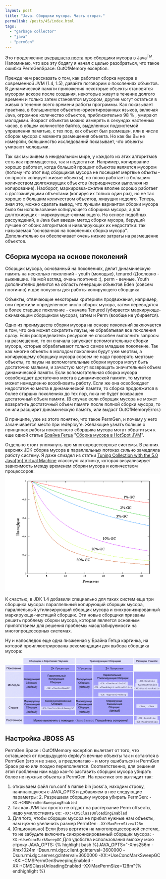```yaml
---
layout: post
title: "Java. Сборщики мусора. Часть вторая."
permalink: /posts/45/index.html
tags:
  - "garbage collector"
  - "java"
  - "permGen"
---
```


Это продолжение <a href="http://ulizko.com/posts/44/index.html">вчерашнего поста</a> про сборщики мусора в Java<sup>TM</sup>. Напоминаю, что все эту бодягу я начал с целью разобраться, что такое ошибка PermGenSpace: OutOfMemory exception.

Прежде чем рассказать о том, как работает сборка мусора в современной JVM (1.4, 1.5), давайте поговорим о поколениях объектов.  В динамической памяти приложения некоторые объекты становятся мусором вскоре после создания, некоторые живут в течение долгого времени и только затем становятся мусором, другие могут остаться в живых в течение всего времени работы программы. Как показывает практика, в большинстве объектно-ориентированных языков, включая Java, огромное количество объектов, приблизительно 98 % , умирают молодыми. Возраст объектов можно измерять в секундах настенных часов, в общем количестве байтов, выделенных подсистемой управления памятью, с тех пор, как объект был размещен, или в числе сборок мусора с момента размещения объекта. Но как бы Вы не измеряли, большинство исследований показывает, что объекты умирают молодыми.  

Так как мы живем в неидеальном мире, у каждого из этих алгоритмов есть как преимущества, так и недостатки. Например, копирование хорошо работает, когда большой процент объектов является мусором (потому что этот вид сборщиков мусора не посещает мертвые объкты - он просто копирует живые объекты), но плохо работает с большим количеством долгоживущих объектов (периодически выполняя их копирование). Наоборот, маркировка-сжатие вполне хорошо работает с долгоживущими объектами (копируя их только один раз), но не так хорошо с большим количеством объектов, живущих недолго.  Теперь, зная это, можно сделать вывод, что лучшим вариантом сборки мусора было бы использование копирующего сборщика мусора, а для долгоживущих - маркирующе-сжимающего.  На основе подобных рассуждений, в Java был введен метод сборки мусора, берущий лучшее от обоих алгоритмов и нивелирующих их недостатки: так называемая "основанная на поколениях сборка мусора". Дополнительно он обеспечивает очень низкие затраты на размещение объектов.

## Сборка мусора на основе поколений

Сборщик мусора, основанный на поколениях, делит динамическую память на несколько поколений - youth (молодые), tenured (Дословно - выжившие. На мой взгляд, очень поэтично :), perm - вечные. Youth дополнително делится на область генерации объектов Eden (совсем поэтично) и две полузоны для работы копирующего сборщика. 

Объекты, отвечающие некоторым критериям продвижения, например, они пережили определенное число сборок мусора, затем переводятся в более старшее поколение - сначала Tenured (убирается маркирующе-сжимающим сборщиком мусора), затем и Perm (вообще не убирается).  

Одно из преимуществ сборки мусора на основе поколений заключается в том, что она может сократить паузы, не обрабатывая все поколения сразу. Если распределитель ресурсов не способен выполнить запросы на размещение, то он сначала запускает вспомогательные сборки мусора, которые обрабатывают только самое младшее поколение. Так как многие объекты в молодом поколении будут уже мертвы, а копирующему сборщику мусора совсем не надо проверять мертвые объекты, то паузы на вспомогательные сборки мусора могут быть достаточно малыми, и зачастую могут возвращать значительный объем динамической памяти. Если вспомогательная сборка мусора освобождает достаточно места в динамической памяти, то мутатор может немедленно возобновить работу. Если же она освобождает недостаточно места в динамической памяти, то сборка продолжится в более старших поколениях до тех пор, пока не будет возвращен достаточный объем памяти. (В случае если сборщик мусора не может возвратить достаточный объем памяти после полной сборки мусора, то он или расширит динамическую память, или выдаст OutOfMemoryError.)  

В принципе, уже из этого понятно, что такое PermGen, и почему у него заканчивается место при redeploy'е. Желающие узнать больше о принципах работы поколенного сборщика мусора могут обратиться к еще одной статье <a href="http://www.briangoetz.com/">Брайна Гетца</a> "<a href="http://www.ibm.com/developerworks/ru/library/j-jtp11253/index.html">Сборка мусора в HotSpot JVM</a>". 

Отдельно стоит упомянуть про многопроцессорные системы. В ранних версиях JDK сборка мусора в параллельных потоках сильно замедляла работу систему. Я даже спиздел из статьи <a href="http://java.sun.com/docs/hotspot/gc5.0/gc_tuning_5.html">Tuning Collection with the 5.0 Java[tm] Virtual Machine</a> классную картинку, которая визуализирует зависимость между временем сборки мусора и количеством процессоров:  
<img title="Падение производительности сборщика мусора при увеличении количества процессоров" src="/images/garbage_collector/proc_throughput_chart.png" alt="" width="500" height="377" />

К счастью, в JDK 1.4 добавили специально для таких систем еще три сборщика мусора: параллельный копирующий сборщик мусора, параллельный утилизирующий сборщик мусора и синхронизированный маркирующе-чистящий сборщик. Эти новые сборщики призваны решить проблему сборки мусора, которая является основным припятствием для решения проблемы масштабируемости на многопроцессорных системах.  

Ну и напоследок еще одна пизженная у Брайна Гетца картинка, на которой проиллюстрированы рекомендации для выбора сборщика мусора:

<img title="Рекомендации выбора сборщика мусора" src="/images/garbage_collector/gc-options.png" alt="" width="500" height="213" />

## Настройка JBOSS AS

PermGen Space : OutOfMemory exception вылетает от того, что оставшиеся от предыдущего deploy'я вечные объекты так и остаются в PermGen (это я не знаю, а предполагаю - и могу ошибаться) и PermGen Space рано или поздно переполняется. Соответственно, для решения этой проблемы нам надо как-то заставить сборщик мусора убирать более не нужные объекты в PermGen.  На практике это выглядит так:  

1. открываем файл run.conf в папке bin jboss'a, находим строку, начинающуюся с JAVA_OPTS и добавляем в нее следующие параметры: 2. Разрешаем сборщику мусора убирать PermGen: <code>-XX:+CMSPermGenSweepingEnabled</code> 
3. Так как JVM так просто не отдаст на растерзание Perm объекты, надо умилостивить ее: <code>-XX:+CMSClassUnloadingEnabled</code> 
4. Для того, чтобы сборщик мусора не прибил нужные нам объекты, нам нужно увеличить размер PermGen: <code>-XX:MaxPermSize=128m</code> 
5. (Опционально) Если jboss вертится на многопроцессорной системе, то не забудьте включить синхронизированный сборщик мусора: <code>-XX:+UseConcMarkSweepGC</code> Для удобства использования выложу мою строку JAVA_OPTS:
{% highlight bash %}JAVA_OPTS="-Xms256m -Xmx1024m -Dsun.rmi.dgc.client.gcInterval=3600000 -Dsun.rmi.dgc.server.gcInterval=3600000 -XX:+UseConcMarkSweepGC \
 -XX:+CMSPermGenSweepingEnabled -XX:+CMSClassUnloadingEnabled -XX:MaxPermSize=128m"{% endhighlight %}